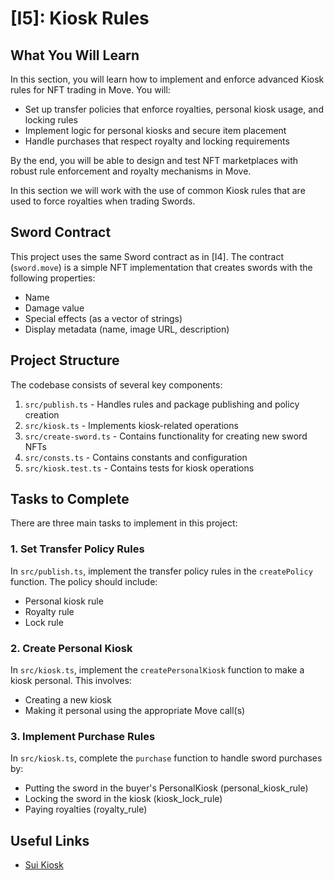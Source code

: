 # [I5]: Kiosk Rules

## What You Will Learn

In this section, you will learn how to implement and enforce advanced Kiosk rules for NFT trading in Move. You will:

- Set up transfer policies that enforce royalties, personal kiosk usage, and locking rules
- Implement logic for personal kiosks and secure item placement
- Handle purchases that respect royalty and locking requirements

By the end, you will be able to design and test NFT marketplaces with robust rule enforcement and royalty mechanisms in Move.

In this section we will work with the use of common Kiosk rules that are used to force royalties
when trading Swords.

## Sword Contract

This project uses the same Sword contract as in [I4]. The contract (`sword.move`) is a simple NFT implementation that creates swords with the following properties:
- Name
- Damage value
- Special effects (as a vector of strings)
- Display metadata (name, image URL, description)

## Project Structure

The codebase consists of several key components:

1. `src/publish.ts` - Handles rules and package publishing and policy creation
2. `src/kiosk.ts` - Implements kiosk-related operations
3. `src/create-sword.ts` - Contains functionality for creating new sword NFTs
4. `src/consts.ts` - Contains constants and configuration
5. `src/kiosk.test.ts` - Contains tests for kiosk operations

## Tasks to Complete

There are three main tasks to implement in this project:

### 1. Set Transfer Policy Rules
In `src/publish.ts`, implement the transfer policy rules in the `createPolicy` function. The policy should include:
- Personal kiosk rule
- Royalty rule
- Lock rule

### 2. Create Personal Kiosk
In `src/kiosk.ts`, implement the `createPersonalKiosk` function to make a kiosk personal. This involves:
- Creating a new kiosk
- Making it personal using the appropriate Move call(s)

### 3. Implement Purchase Rules
In `src/kiosk.ts`, complete the `purchase` function to handle sword purchases by:
- Putting the sword in the buyer's PersonalKiosk (personal_kiosk_rule)
- Locking the sword in the kiosk (kiosk_lock_rule)
- Paying royalties (royalty_rule)

## Useful Links

- [Sui Kiosk](https://docs.sui.io/standards/kiosk)